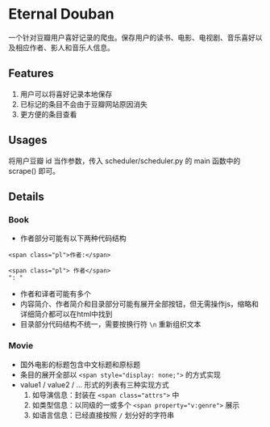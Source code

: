 # Eternal Douban
一个针对豆瓣用户喜好记录的爬虫。保存用户的读书、电影、电视剧、音乐喜好以及相应作者、影人和音乐人信息。

## Features
1. 用户可以将喜好记录本地保存
2. 已标记的条目不会由于豆瓣网站原因消失
3. 更方便的条目查看

## Usages
将用户豆瓣 id 当作参数，传入 scheduler/scheduler.py 的 main 函数中的 scrape() 即可。

## Details
### Book
- 作者部分可能有以下两种代码结构
```
<span class="pl">作者:</span>
```
```
<span class="pl"> 作者</span>
": "
```
- 作者和译者可能有多个
- 内容简介、作者简介和目录部分可能有展开全部按钮，但无需操作js，缩略和详细简介都可以在html中找到
- 目录部分代码结构不统一，需要按换行符 `\n` 重新组织文本

### Movie
- 国外电影的标题包含中文标题和原标题
- 条目的展开全部以 `<span style="display: none;">` 的方式实现
- value1 / value2 / ... 形式的列表有三种实现方式
    1. 如导演信息：封装在 `<span class="attrs">` 中
    2. 如类型信息：以同级的一或多个 `<span property="v:genre">` 展示
    3. 如语言信息：已经直接按照 ` / ` 划分好的字符串
